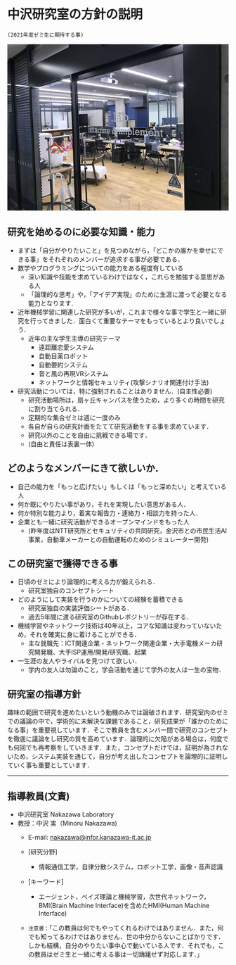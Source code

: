 # 中沢研究室の方針の説明
`(2021年度ゼミ生に期待する事)`

![研究室風景](images/IMG_9897.JPG)

## 研究を始めるのに必要な知識・能力
- まずは「自分がやりたいこと」を見つめながら，「どこかの誰かを幸せにできる事」をそれぞれのメンバーが追求する事が必要である．
- 数学やプログラミングについての能力をある程度有している
  - 深い知識や技能を求めているわけではなく，これらを勉強する意思がある人
  - 「論理的な思考」や，「アイデア実現」のために生涯に渡って必要となる能力となります．
- 近年機械学習に関連した研究が多いが，これまで様々な事で学生と一緒に研究を行ってきました．面白くて重要なテーマをもっているとより良いでしょう．
  - 近年の主な学生主導の研究テーマ
    - 遠距離恋愛システム
    - 自動目薬ロボット
    - 自動要約システム
    - 音と風の再現VRシステム
    - ネットワークと情報セキュリティ(攻撃シナリオ関連付け手法)
- 研究活動については，特に強制されることはありません．(自主性必要)
  - 研究活動場所は，扇ヶ丘キャンパスを使うため，より多くの時間を研究に割り当てられる．
  - 定期的な集合ゼミは週に一度のみ
  - 各自が自らの研究計画をたてて研究活動をする事を求めています．
  - 研究以外のことを自由に挑戦できる場です．
  - (自由と責任は表裏一体)

## どのようなメンバーにきて欲しいか．
- 自己の能力を「もっと広げたい」もしくは「もっと深めたい」と考えている人
- 何か既にやりたい事があり，それを実現したい意思がある人．
- 何か特別な能力より，着実な報告力・連絡力・相談力を持った人．
- 企業とも一緒に研究活動ができるオープンマインドをもった人
  - (昨年度はNTT研究所とセキュリティの共同研究，金沢市との市民生活AI事業，自動車メーカーとの自動運転のためのシミュレーター開発)
<!-- - 大学院進学は，学年毎にMAX4名まで -->

## この研究室で獲得できる事
- 日頃のゼミにより論理的に考える力が鍛えられる．
  - 研究室独自のコンセプトシート
- どのようにして実装を行うのかについての経験を蓄積できる
  - 研究室独自の実装評価シートがある．
  - 過去5年間に渡る研究室のGithubレポジトリーが存在する．
- 機械学習やネットワーク技術は40年以上，コアな知識は変わっていないため，それを確実に身に着けることができる．
  - 主な就職先：ICT関連企業・ネットワーク関連企業・大手電機メーカ研究開発職、大手ISP運用/開発/研究職、起業
- 一生涯の友人やライバルを見つけて欲しい．
  - 学内の友人は勿論のこと，学会活動を通じて学外の友人は一生の宝物．

## 研究室の指導方針

 趣味の範囲で研究を進めたいという動機のみでは論破されます．研究室内のゼミでの議論の中で，学術的に未解決な課題であること，研究成果が「誰かのためになる事」を重要視しています．そこで教員を含むメンバー間で研究のコンセプトを徹底に議論をし研究の質を高めています．論理的に欠陥がある場合は，何度でも何回でも再考察をしていきます．また，コンセプトだけでは，証明が為されないため，システム実装を通じて，自分が考え出したコンセプトを論理的に証明していく事も重要としています．

----

## 指導教員(文責)
- 中沢研究室 Nakazawa Laboratory
- 教授：中沢 実（Minoru Nakazawa)
  - E-mail: nakazawa@infor.kanazawa-it.ac.jp
  - [研究分野]
    - 情報通信工学，自律分散システム，ロボット工学，画像・音声認識
  - [キーワード]
    - エージェント，ベイズ理論と機械学習，次世代ネットワーク，BMI(Brain Machine Interface)を含めたHMI(Human Machine Interface)

  - `注意書：`「この教員は何でもやってくれるわけではありません．また，何でも知ってるわけではありません．世の中分からないことばかりです．しかも結構，自分のやりたい事中心で動いている人です．それでも，この教員はゼミ生と一緒に考える事は一切躊躇せず対応します．」